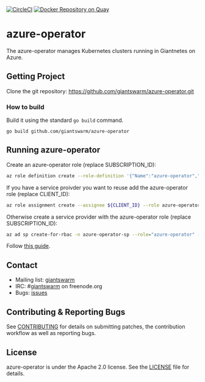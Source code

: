[![CircleCI](https://circleci.com/gh/giantswarm/azure-operator.svg?style=shield)](https://circleci.com/gh/giantswarm/azure-operator) [![Docker Repository on Quay](https://quay.io/repository/giantswarm/azure-operator/status "Docker Repository on Quay")](https://quay.io/repository/giantswarm/azure-operator)

# azure-operator

The azure-operator manages Kubernetes clusters running in Giantnetes on Azure.

## Getting Project

Clone the git repository: https://github.com/giantswarm/azure-operator.git

### How to build

Build it using the standard `go build` command.

```
go build github.com/giantswarm/azure-operator
```

## Running azure-operator

Create an azure-operator role (replace SUBSCRIPTION_ID):

```bash
az role definition create --role-definition '{"Name":"azure-operator","Description":"Role for github.com/giantswarm/azure-operator","Actions":["*"],"NotActions":["Microsoft.Authorization/elevateAccess/Action"],"AssignableScopes":["/subscriptions/${SUBSCRIPTION_ID}"]}'
```

If you have a service proivder you want to reuse add the azure-operator role
(replace CLIENT_ID):

```bash
az role assignment create --assignee ${CLIENT_ID} --role azure-operator
```

Otherwise create a service provider with the azure-operator role (replace
SUBSCRIPTION_ID):

```bash
az ad sp create-for-rbac -n azure-operator-sp --role="azure-operator" --scopes="/subscriptions/${SUBSCRIPTION_ID}"
```

Follow [this guide][examples-local].

[examples-local]: https://github.com/giantswarm/azure-operator/blob/master/examples/local

## Contact

- Mailing list: [giantswarm](https://groups.google.com/forum/!forum/giantswarm)
- IRC: #[giantswarm](irc://irc.freenode.org:6667/#giantswarm) on freenode.org
- Bugs: [issues](https://github.com/giantswarm/azure-operator/issues)

## Contributing & Reporting Bugs

See [CONTRIBUTING](CONTRIBUTING.md) for details on submitting patches, the
contribution workflow as well as reporting bugs.

## License

azure-operator is under the Apache 2.0 license. See the [LICENSE](LICENSE) file for
details.
